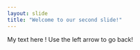 ```yaml
---
layout: slide
title: "Welcome to our second slide!"
---
```

My text here !
Use the left arrow to go back!
